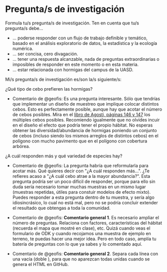 # Pregunta/s de investigación
Formula tu/s pregunta/s de investigación. Ten en cuenta que tu/s pregunta/s debe...

* ... poderse responder con un flujo de trabajo definible y temático, basado en el análisis exploratorio de datos, la estadística y la ecología numérica.
* ... ser concisa, cero divagación.
* ... tener una respuesta alcanzable, nada de preguntas extraordinarias o imposibles de responder en este momento o en esta materia.
* ... estar relacionada con hormigas del campus de la UASD.

Mi/s pregunta/s de investigación es/son la/s siguiente/s:

¿Qué tipo de cebo prefieren las hormigas?

* Comentario de @geofis: Es una pregunta interesante. Sólo que tendrías que implementar un diseño de muestreo que implique colocar distintos cebos. Esto es perfectamente posible, aunque hay que acotar el número de cebos posibles. Mira en el [libro de Agosti, páginas 146 y 147](https://drive.google.com/file/d/1n824l9jybgwE5nyi302wjbcTuJderJBw/view?usp=sharing) los múltiples cebos posibles. Recomiendo igualmente que no olvides incuir en el diseño el efecto que podría tener el propio hábitat. No esperas obtener las diversidad/abundancia de hormigas poniendo un conjunto de cebos (incluso siendo los mismos arreglos de distintos cebos) en el polígono con mucho pavimento que en el polígono con cobertura arbórea.

¿A cuál responden más y qué variedad de especies hay?

* Comentario de @geofis: La pregunta habría que reformularla para acotar más. Qué quieres decir con "¿A cuál responden más...". ¿Te refieres acaso a "¿A cuál cebo atrae a la mayor abundancia?". Esta pregunta podría ser un poco difícil de responder, porque para ello sin duda sería necesario tomar muchas muestras en un mismo lugar (muestras repetidas, útiles para constuir modelos de efecto mixto). Puedes responder a esta pregunta dentro de tu muestra, y sería algo idiosincrásico, lo cual no está mal, pero no se podría concluir extender el resultado que obtengas a toda la comunidad.

* Comentario de @geofis: **Comentario general 1**. Es necesario ampliar el número de preguntas. Relaciona con factores, características del hábitat (recuerda el mapa que mostré en clase), etc. Quizá cuando veas el formulario de ODK y cuando recojamos una muestra de ejemplo en terreno, te puedas hacer una mejor idea. Pero en todo caso, amplía tu batería de preguntas con lo que ya sabes y lo comentado aquí.

* Comentario de @geofis: **Comentario general 2**. Separa cada línea con una vacía (doble <enter>), para que no aparezcan todas unidas cuando se genera el HTML en GitHub.